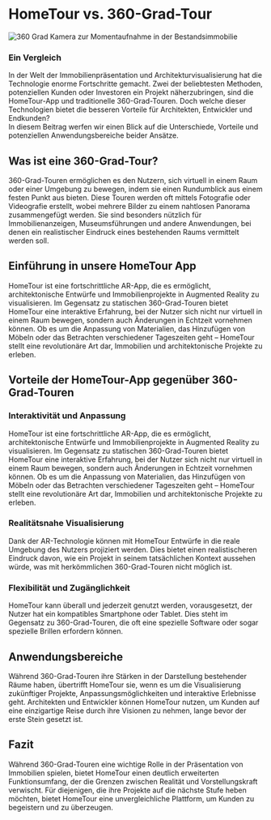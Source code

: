 # HomeTour vs. 360-Grad-Tour

![360 Grad Kamera zur Momentaufnahme in der Bestandsimmobilie](/content/blogs/1/banner.png)

### Ein Vergleich

In der Welt der Immobilienpräsentation und Architekturvisualisierung hat die Technologie enorme Fortschritte gemacht. Zwei der beliebtesten Methoden, potenziellen Kunden oder Investoren ein Projekt näherzubringen, sind die HomeTour-App und traditionelle 360-Grad-Touren. Doch welche dieser Technologien bietet die besseren Vorteile für Architekten, Entwickler und Endkunden? 
<br>
In diesem Beitrag werfen wir einen Blick auf die Unterschiede, Vorteile und potenziellen Anwendungsbereiche beider Ansätze.

## Was ist eine 360-Grad-Tour?

360-Grad-Touren ermöglichen es den Nutzern, sich virtuell in einem Raum oder einer Umgebung zu bewegen, indem sie einen Rundumblick aus einem festen Punkt aus bieten. Diese Touren werden oft mittels Fotografie oder Videografie erstellt, wobei mehrere Bilder zu einem nahtlosen Panorama zusammengefügt werden. Sie sind besonders nützlich für Immobilienanzeigen, Museumsführungen und andere Anwendungen, bei denen ein realistischer Eindruck eines bestehenden Raums vermittelt werden soll.

## Einführung in unsere HomeTour App

HomeTour ist eine fortschrittliche AR-App, die es ermöglicht, architektonische Entwürfe und Immobilienprojekte in Augmented Reality zu visualisieren. Im Gegensatz zu statischen 360-Grad-Touren bietet HomeTour eine interaktive Erfahrung, bei der Nutzer sich nicht nur virtuell in einem Raum bewegen, sondern auch Änderungen in Echtzeit vornehmen können. Ob es um die Anpassung von Materialien, das Hinzufügen von Möbeln oder das Betrachten verschiedener Tageszeiten geht – HomeTour stellt eine revolutionäre Art dar, Immobilien und architektonische Projekte zu erleben.

## Vorteile der HomeTour-App gegenüber 360-Grad-Touren

### Interaktivität und Anpassung

HomeTour ist eine fortschrittliche AR-App, die es ermöglicht, architektonische Entwürfe und Immobilienprojekte in Augmented Reality zu visualisieren. Im Gegensatz zu statischen 360-Grad-Touren bietet HomeTour eine interaktive Erfahrung, bei der Nutzer sich nicht nur virtuell in einem Raum bewegen, sondern auch Änderungen in Echtzeit vornehmen können. Ob es um die Anpassung von Materialien, das Hinzufügen von Möbeln oder das Betrachten verschiedener Tageszeiten geht – HomeTour stellt eine revolutionäre Art dar, Immobilien und architektonische Projekte zu erleben.

### Realitätsnahe Visualisierung

Dank der AR-Technologie können mit HomeTour Entwürfe in die reale Umgebung des Nutzers projiziert werden. Dies bietet einen realistischeren Eindruck davon, wie ein Projekt in seinem tatsächlichen Kontext aussehen würde, was mit herkömmlichen 360-Grad-Touren nicht möglich ist.

### Flexibilität und Zugänglichkeit

HomeTour kann überall und jederzeit genutzt werden, vorausgesetzt, der Nutzer hat ein kompatibles Smartphone oder Tablet. Dies steht im Gegensatz zu 360-Grad-Touren, die oft eine spezielle Software oder sogar spezielle Brillen erfordern können.


## Anwendungsbereiche

Während 360-Grad-Touren ihre Stärken in der Darstellung bestehender Räume haben, übertrifft HomeTour sie, wenn es um die Visualisierung zukünftiger Projekte, Anpassungsmöglichkeiten und interaktive Erlebnisse geht. Architekten und Entwickler können HomeTour nutzen, um Kunden auf eine einzigartige Reise durch ihre Visionen zu nehmen, lange bevor der erste Stein gesetzt ist.


## Fazit

Während 360-Grad-Touren eine wichtige Rolle in der Präsentation von Immobilien spielen, bietet HomeTour einen deutlich erweiterten Funktionsumfang, der die Grenzen zwischen Realität und Vorstellungskraft verwischt. Für diejenigen, die ihre Projekte auf die nächste Stufe heben möchten, bietet HomeTour eine unvergleichliche Plattform, um Kunden zu begeistern und zu überzeugen.